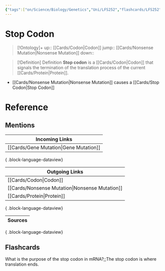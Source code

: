 ```yaml
---
{"tags":["on/Science/Biology/Genetics","Uni/LFS252","flashcards/LFS252"],"date created":"2022-10-16 Sun","edited":"2023-04-06 Thu","dg-publish":true,"permalink":"/cards/stop-codon/","dgPassFrontmatter":true}
---
```


# Stop Codon

> [!Ontology]+
> up:: [[Cards/Codon\|Codon]]
> jump:: [[Cards/Nonsense Mutation\|Nonsense Mutation]]
> down:: 

> [!Definition] Definition
> **Stop codon** is a [[Cards/Codon\|Codon]] that signals the termination of the translation process of the current [[Cards/Protein\|Protein]].

- [[Cards/Nonsense Mutation\|Nonsense Mutation]] causes a [[Cards/Stop Codon\|Stop Codon]]

# Reference

## Mentions

| Incoming Links                            |
| ----------------------------------------- |
| [[Cards/Gene Mutation\|Gene Mutation]] |

{ .block-language-dataview}

| Outgoing Links                                    |
| ------------------------------------------------- |
| [[Cards/Codon\|Codon]]                         |
| [[Cards/Nonsense Mutation\|Nonsense Mutation]] |
| [[Cards/Protein\|Protein]]                     |

{ .block-language-dataview}

| Sources |
| ------- |

{ .block-language-dataview}

## Flashcards

What is the purpose of the stop codon in mRNA?;;The stop codon is where translation ends.
<!--SR:!2024-09-04,3,250-->